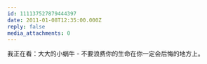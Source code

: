 ```yaml
---
id: 111137527879444397
date: 2011-01-08T12:35:00.000Z
reply: false
media_attachments: 0
---
```


我正在看：大大的小蜗牛 - 不要浪费你的生命在你一定会后悔的地方上。 ​​​​

